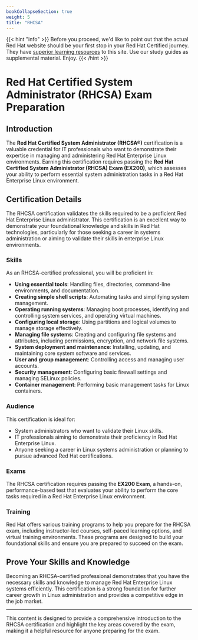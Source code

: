 ```yaml
---
bookCollapseSection: true
weight: 5
title: "RHCSA"
---
```


{{< hint "info" >}}
Before you proceed, we'd like to point out that the actual Red Hat website should be your first stop in your Red Hat Certified journey. They have [superior learning resources](https://www.redhat.com/en/services/training/all-courses-exams) to this site. Use our study guides as supplemental material. Enjoy.
{{< /hint >}}

# Red Hat Certified System Administrator (RHCSA) Exam Preparation

## Introduction

The **Red Hat Certified System Administrator (RHCSA®)** certification is a valuable credential for IT professionals who want to demonstrate their expertise in managing and administering Red Hat Enterprise Linux environments. Earning this certification requires passing the **Red Hat Certified System Administrator (RHCSA) Exam (EX200)**, which assesses your ability to perform essential system administration tasks in a Red Hat Enterprise Linux environment.

## Certification Details

The RHCSA certification validates the skills required to be a proficient Red Hat Enterprise Linux administrator. This certification is an excellent way to demonstrate your foundational knowledge and skills in Red Hat technologies, particularly for those seeking a career in systems administration or aiming to validate their skills in enterprise Linux environments.

### Skills

As an RHCSA-certified professional, you will be proficient in:

- **Using essential tools**: Handling files, directories, command-line environments, and documentation.
- **Creating simple shell scripts**: Automating tasks and simplifying system management.
- **Operating running systems**: Managing boot processes, identifying and controlling system services, and operating virtual machines.
- **Configuring local storage**: Using partitions and logical volumes to manage storage effectively.
- **Managing file systems**: Creating and configuring file systems and attributes, including permissions, encryption, and network file systems.
- **System deployment and maintenance**: Installing, updating, and maintaining core system software and services.
- **User and group management**: Controlling access and managing user accounts.
- **Security management**: Configuring basic firewall settings and managing SELinux policies.
- **Container management**: Performing basic management tasks for Linux containers.

### Audience

This certification is ideal for:

- System administrators who want to validate their Linux skills.
- IT professionals aiming to demonstrate their proficiency in Red Hat Enterprise Linux.
- Anyone seeking a career in Linux systems administration or planning to pursue advanced Red Hat certifications.

### Exams

The RHCSA certification requires passing the **EX200 Exam**, a hands-on, performance-based test that evaluates your ability to perform the core tasks required in a Red Hat Enterprise Linux environment.

### Training

Red Hat offers various training programs to help you prepare for the RHCSA exam, including instructor-led courses, self-paced learning options, and virtual training environments. These programs are designed to build your foundational skills and ensure you are prepared to succeed on the exam.

## Prove Your Skills and Knowledge

Becoming an RHCSA-certified professional demonstrates that you have the necessary skills and knowledge to manage Red Hat Enterprise Linux systems efficiently. This certification is a strong foundation for further career growth in Linux administration and provides a competitive edge in the job market.

---

This content is designed to provide a comprehensive introduction to the RHCSA certification and highlight the key areas covered by the exam, making it a helpful resource for anyone preparing for the exam.
